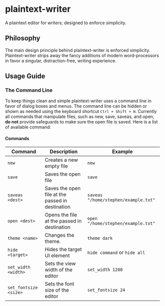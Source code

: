 # plaintext-writer
A plaintext editor for writers; designed to enforce simplicity.

## Philosophy
The main design principle behind plaintext-writer is enforced simplicity. Plaintext-writer strips away the fancy additions of modern word-processors in favor a singular, distraction-free, writing experience. 

## Usage Guide

### The Command Line
To keep things clean and simple plaintext-writer uses a command line in favor of dialog boxes and menus. The command line can be hidden or shown as needed using the keyboard shortcut `Ctrl + Shift + H`. Currently all commands that manipulate files, such as new, save, saveas, and open, **do not** provide safeguards to make sure the open file is saved. Here is a list of available command:

#### Commands
| Command        | Description           | Example  |
| ------------- |-------------| -----|
| `new` | Creates a new empty file | `new` |
| `save` | Saves the open file | `save` |
| `saveas <dest>` | Saves the open file at the passed in destination | `saveas "/home/stephen/example.txt"` |
| `open <dest>` | Opens the file at the passed in destination | `open "/home/stephen/example.txt"` |
| `theme <name>` | Changes the theme. | `theme dark` |
| `hide <target>`| Hides the target UI element | `hide command` or `hide all`|
| `set_width <width>` | Sets the view width of the editor | `set_width 1200`|
| `set_fontsize <size>` | Sets the font size of the editor | `set_fontsize 24`|

